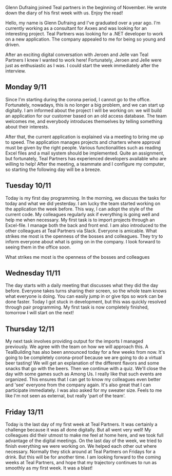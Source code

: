 <!-- title: Glenn's first week at Teal Partners: "Meeting your new colleagues digitally is a challenge, but after a week I already feel 'part of the team'"  -->
<!-- author: Glenn -->
<!-- date: 2020-12-15 -->

Glenn Dufraing joined Teal partners in the beginning of November. He wrote down the diary of his first week with us. Enjoy the read!

Hello, my name is Glenn Dufraing and I've graduated over a year ago. I'm currently working as a consultant for Axxes and was looking for an interesting project. Teal Partners was looking for a .NET developer to work on a new application. The company appealed to me for being so young and driven.

After an exciting digital conversation with Jeroen and Jelle van Teal Partners I knew I wanted to work here! Fortunately, Jeroen and Jelle were just as enthusiastic as I was. I could start the week immediately after the interview.

## Monday 9/11
Since I'm starting during the corona period, I cannot go to the office. Fortunately, nowadays, this is no longer a big problem, and we can start up digitally. I am informed about the project I will be working on: we will build an application for our customer based on an old access database. The team welcomes me, and everybody introduces themselves by telling something about their interests.

After that, the current application is explained via a meeting to bring me up to speed. The application manages projects and charters where approval must be given by the right people. Various functionalities such as reading Excel files and a mail system should be implemented. Quite an assignment, but fortunately, Teal Partners has experienced developers available who are willing to help!
After the meeting, a teammate and I configure my computer, so starting the following day will be a breeze.

## Tuesday 10/11
Today is my first day programming. In the morning, we discuss the tasks for today and what we did yesterday. I am lucky the team started working on the application the week before. This way, I can adopt the style of the current code.
My colleagues regularly ask if everything is going well and help me when necessary. My first task is to import projects through an Excel-file. I manage both the back and front end.
I am also introduced to the other colleagues at Teal Partners via Slack. Everyone is amicable. What strikes me most is the openness of the bosses and colleagues. They try to inform everyone about what is going on in the company. I look forward to seeing them in the office soon.

<p class="blogpost__quote">
    What strikes me most is the openness of the bosses and colleagues
</p>

## Wednesday 11/11
The day starts with a daily meeting that discusses what they did the day before. Everyone takes turns sharing their screen, so the whole team knows what everyone is doing. You can easily jump in or give tips so work can be done faster.
Today I got stuck in development, but this was quickly resolved through pair programming. My first task is now completely finished, tomorrow I will start on the next!

## Thursday 12/11
My next task involves providing output for the imports I managed previously. We agree with the team on how we will approach this.
A TealBuilding has also been announced today for a few weeks from now. It's going to be completely corona-proof because we are going to do a virtual beer tasting! We will get an explanation of the different flavors and some snacks that go with the beers. Then we continue with a quiz. We'll close the day with some games such as Among Us. I really like that such events are organized. This ensures that I can get to know my colleagues even better and 'see' everyone from the company again. It's also great that I can participate immediately.
I was also asked for my sweater size. Feels to me like I'm not seen as external, but really 'part of the team'.

## Friday 13/11
Today is the last day of my first week at Teal Partners. It was certainly a challenge because it was all done digitally. But all went very well! My colleagues did their utmost to make me feel at home here, and we took full advantage of the digital meetings.
On the last day of the week, we tried to finish everything we were working on. We helped each other out where necessary. Normally they stick around at Teal Partners on Fridays for a drink. But this will be for another time.
I am looking forward to the coming weeks at Teal Partners, and hope that my trajectory continues to run as smoothly as my first week. It was a blast!
